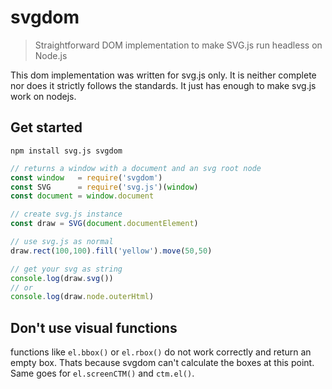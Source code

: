 # svgdom

> Straightforward DOM implementation to make SVG.js run headless on Node.js
 
This dom implementation was written for svg.js only. It is neither complete nor does it strictly follows the standards.
It just has enough to make svg.js work on nodejs.

## Get started

```
npm install svg.js svgdom
```

```js
// returns a window with a document and an svg root node
const window   = require('svgdom')
const SVG      = require('svg.js')(window)
const document = window.document

// create svg.js instance
const draw = SVG(document.documentElement)

// use svg.js as normal
draw.rect(100,100).fill('yellow').move(50,50)

// get your svg as string
console.log(draw.svg())
// or
console.log(draw.node.outerHtml)
```

## Don't use visual functions

functions like `el.bbox()` or `el.rbox()` do not work correctly and return an empty box.
Thats because svgdom can't calculate the boxes at this point.
Same goes for `el.screenCTM()` and `ctm.el()`.